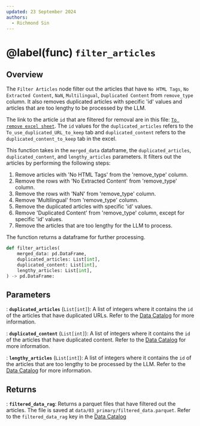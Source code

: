 ```yaml
---
updated: 23 September 2024
authors:
  - Richmond Sin
---
```


# @label(func) `filter_articles`

## Overview

The `Filter Articles` node filter out the articles that have `No HTML Tags`, `No Extracted Content`, `NaN`, `Multilingual`, `Duplicated Content` from `remove_type` column. It also removes duplicated articles with specific 'id' values and articles that are too lengthy to be processed by the LLM.

The link to the article `id` that are filtered for removal are in this file: [`To remove excel sheet`](https://docs.google.com/spreadsheets/d/1PjRx_GkdlNZpV--Ui6sLd0Hvk-3LJ6qk/edit?gid=1214237528#gid=1214237528). The `id` values for the `duplicated_articles` refers to the `To_use_duplicated_URL_to_keep` tab and `duplicated_content` refers to the `duplicated_content_to_keep` tab in the excel.

This function takes in the `merged_data` dataframe, the `duplicated_articles`, `duplicated_content`, and `lengthy_articles` parameters. It filters out the articles by performing the following steps:

1. Remove articles with 'No HTML Tags' from the 'remove_type' column.
2. Remove the rows with 'No Extracted Content' from 'remove_type' column.
3. Remove the rows with 'NaN' from 'remove_type' column.
4. Remove 'Multilingual' from 'remove_type' column.
5. Remove the duplicated articles with specific 'id' values.
6. Remove 'Duplicated Content' from 'remove_type' column, except for specific 'id' values.
7. Remove the articles that are too lengthy for the LLM to process.

The function returns a dataframe for further processing.

```python
def filter_articles(
    merged_data: pd.DataFrame,
    duplicated_articles: List[int],
    duplicated_content: List[int],
    lengthy_articles: List[int],
) -> pd.DataFrame:
```

## Parameters

: **`duplicated_articles`** (`List[int]`):
A list of integers where it contains the `id` of the articles that have duplicated URLs.
Refer to the [Data Catalog](https://github.com/Synapxe-DNA/healthhub-content-optimization/blob/main/content-optimization/conf/base/catalog.yml) for more information.

: **`duplicated_content`** (`List[int]`):
A list of integers where it contains the `id` of the articles that have duplicated content.
Refer to the [Data Catalog](https://github.com/Synapxe-DNA/healthhub-content-optimization/blob/main/content-optimization/conf/base/catalog.yml) for more information.

: **`lengthy_articles`** (`List[int]`):
A list of integers where it contains the `id` of the articles that are too lengthy to be processed by the LLM.
Refer to the [Data Catalog](https://github.com/Synapxe-DNA/healthhub-content-optimization/blob/main/content-optimization/conf/base/catalog.yml) for more information.

## Returns

: **`filtered_data_rag`**:
Returns a parquet files that have filtered out the articles. The file is saved at `data/03_primary/filtered_data.parquet`. Refer to the `filtered_data_rag` key in the [Data Catalog](https://github.com/Synapxe-DNA/healthhub-content-optimization/blob/main/content-optimization/conf/base/catalog.yml)
